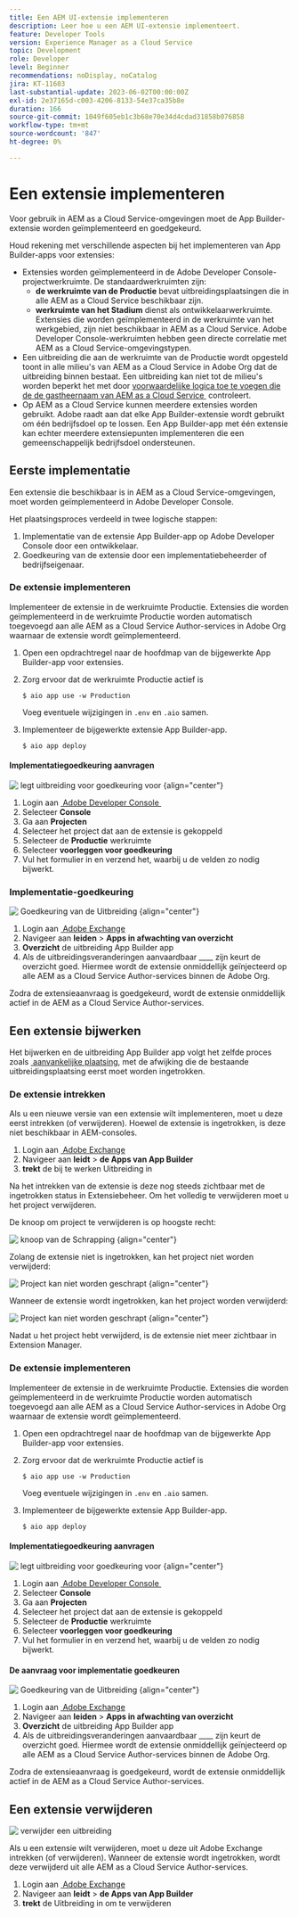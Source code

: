 ```yaml
---
title: Een AEM UI-extensie implementeren
description: Leer hoe u een AEM UI-extensie implementeert.
feature: Developer Tools
version: Experience Manager as a Cloud Service
topic: Development
role: Developer
level: Beginner
recommendations: noDisplay, noCatalog
jira: KT-11603
last-substantial-update: 2023-06-02T00:00:00Z
exl-id: 2e37165d-c003-4206-8133-54e37ca35b8e
duration: 166
source-git-commit: 1049f605eb1c3b68e70e34d4cdad31858b076858
workflow-type: tm+mt
source-wordcount: '847'
ht-degree: 0%

---
```


# Een extensie implementeren

Voor gebruik in AEM as a Cloud Service-omgevingen moet de App Builder-extensie worden geïmplementeerd en goedgekeurd.

Houd rekening met verschillende aspecten bij het implementeren van App Builder-apps voor extensies:

+ Extensies worden geïmplementeerd in de Adobe Developer Console-projectwerkruimte. De standaardwerkruimten zijn:
   + __de werkruimte van de Productie__ bevat uitbreidingsplaatsingen die in alle AEM as a Cloud Service beschikbaar zijn.
   + __werkruimte van het Stadium__ dienst als ontwikkelaarwerkruimte. Extensies die worden geïmplementeerd in de werkruimte van het werkgebied, zijn niet beschikbaar in AEM as a Cloud Service.
Adobe Developer Console-werkruimten hebben geen directe correlatie met AEM as a Cloud Service-omgevingstypen.
+ Een uitbreiding die aan de werkruimte van de Productie wordt opgesteld toont in alle milieu&#39;s van AEM as a Cloud Service in Adobe Org dat de uitbreiding binnen bestaat.
Een uitbreiding kan niet tot de milieu&#39;s worden beperkt het met door [&#x200B; voorwaardelijke logica toe te voegen die de de gastheernaam van AEM as a Cloud Service &#x200B;](https://developer.adobe.com/uix/docs/guides/publication/#enabling-extension-only-on-specific-aem-environments) controleert.
+ Op AEM as a Cloud Service kunnen meerdere extensies worden gebruikt. Adobe raadt aan dat elke App Builder-extensie wordt gebruikt om één bedrijfsdoel op te lossen. Een App Builder-app met één extensie kan echter meerdere extensiepunten implementeren die een gemeenschappelijk bedrijfsdoel ondersteunen.

## Eerste implementatie

Een extensie die beschikbaar is in AEM as a Cloud Service-omgevingen, moet worden geïmplementeerd in Adobe Developer Console.

Het plaatsingsproces verdeeld in twee logische stappen:

1. Implementatie van de extensie App Builder-app op Adobe Developer Console door een ontwikkelaar.
1. Goedkeuring van de extensie door een implementatiebeheerder of bedrijfseigenaar.

### De extensie implementeren

Implementeer de extensie in de werkruimte Productie. Extensies die worden geïmplementeerd in de werkruimte Productie worden automatisch toegevoegd aan alle AEM as a Cloud Service Author-services in Adobe Org waarnaar de extensie wordt geïmplementeerd.

1. Open een opdrachtregel naar de hoofdmap van de bijgewerkte App Builder-app voor extensies.
1. Zorg ervoor dat de werkruimte Productie actief is

   ```shell
   $ aio app use -w Production
   ```

   Voeg eventuele wijzigingen in `.env` en `.aio` samen.

1. Implementeer de bijgewerkte extensie App Builder-app.

   ```shell
   $ aio app deploy
   ```

#### Implementatiegoedkeuring aanvragen

![&#x200B; legt uitbreiding voor goedkeuring voor &#x200B;](./assets/deploy/submit-for-approval.png){align="center"}

1. Login aan [&#x200B; Adobe Developer Console &#x200B;](https://developer.adobe.com)
1. Selecteer __Console__
1. Ga aan __Projecten__
1. Selecteer het project dat aan de extensie is gekoppeld
1. Selecteer de __Productie__ werkruimte
1. Selecteer __voorleggen voor goedkeuring__
1. Vul het formulier in en verzend het, waarbij u de velden zo nodig bijwerkt.

### Implementatie-goedkeuring

![&#x200B; Goedkeuring van de Uitbreiding &#x200B;](./assets/deploy/adobe-exchange.png){align="center"}

1. Login aan [&#x200B; Adobe Exchange &#x200B;](https://exchange.adobe.com/)
1. Navigeer aan __leiden__ > __Apps in afwachting van overzicht__
1. __Overzicht__ de uitbreiding App Builder app
1. Als de uitbreidingsveranderingen aanvaardbaar ____ zijn keurt de overzicht goed. Hiermee wordt de extensie onmiddellijk geïnjecteerd op alle AEM as a Cloud Service Author-services binnen de Adobe Org.

Zodra de extensieaanvraag is goedgekeurd, wordt de extensie onmiddellijk actief in de AEM as a Cloud Service Author-services.

## Een extensie bijwerken

Het bijwerken en de uitbreiding App Builder app volgt het zelfde proces zoals [&#x200B; aanvankelijke plaatsing &#x200B;](#initial-deployment), met de afwijking die de bestaande uitbreidingsplaatsing eerst moet worden ingetrokken.

### De extensie intrekken

Als u een nieuwe versie van een extensie wilt implementeren, moet u deze eerst intrekken (of verwijderen). Hoewel de extensie is ingetrokken, is deze niet beschikbaar in AEM-consoles.

1. Login aan [&#x200B; Adobe Exchange &#x200B;](https://exchange.adobe.com/)
1. Navigeer aan __leidt__ > __de Apps van App Builder__
1. __trekt__ de bij te werken Uitbreiding in

Na het intrekken van de extensie is deze nog steeds zichtbaar met de ingetrokken status in Extensiebeheer. Om het volledig te verwijderen moet u het project verwijderen.

De knoop om project te verwijderen is op hoogste recht:

![&#x200B; knoop van de Schrapping &#x200B;](./assets/deploy/extension-delete-button.png){align="center"}

Zolang de extensie niet is ingetrokken, kan het project niet worden verwijderd:

![&#x200B; Project kan niet worden geschrapt &#x200B;](./assets/deploy/extension-can-not-delete-project.png){align="center"}

Wanneer de extensie wordt ingetrokken, kan het project worden verwijderd:

![&#x200B; Project kan niet worden geschrapt &#x200B;](./assets/deploy/extension-delete-procject.png){align="center"}

Nadat u het project hebt verwijderd, is de extensie niet meer zichtbaar in Extension Manager.

### De extensie implementeren

Implementeer de extensie in de werkruimte Productie. Extensies die worden geïmplementeerd in de werkruimte Productie worden automatisch toegevoegd aan alle AEM as a Cloud Service Author-services in Adobe Org waarnaar de extensie wordt geïmplementeerd.

1. Open een opdrachtregel naar de hoofdmap van de bijgewerkte App Builder-app voor extensies.
1. Zorg ervoor dat de werkruimte Productie actief is

   ```shell
   $ aio app use -w Production
   ```

   Voeg eventuele wijzigingen in `.env` en `.aio` samen.

1. Implementeer de bijgewerkte extensie App Builder-app.

   ```shell
   $ aio app deploy
   ```

#### Implementatiegoedkeuring aanvragen

![&#x200B; legt uitbreiding voor goedkeuring voor &#x200B;](./assets/deploy/submit-for-approval.png){align="center"}

1. Login aan [&#x200B; Adobe Developer Console &#x200B;](https://developer.adobe.com)
1. Selecteer __Console__
1. Ga aan __Projecten__
1. Selecteer het project dat aan de extensie is gekoppeld
1. Selecteer de __Productie__ werkruimte
1. Selecteer __voorleggen voor goedkeuring__
1. Vul het formulier in en verzend het, waarbij u de velden zo nodig bijwerkt.

#### De aanvraag voor implementatie goedkeuren

![&#x200B; Goedkeuring van de Uitbreiding &#x200B;](./assets/deploy/adobe-exchange.png){align="center"}

1. Login aan [&#x200B; Adobe Exchange &#x200B;](https://exchange.adobe.com/)
1. Navigeer aan __leiden__ > __Apps in afwachting van overzicht__
1. __Overzicht__ de uitbreiding App Builder app
1. Als de uitbreidingsveranderingen aanvaardbaar ____ zijn keurt de overzicht goed. Hiermee wordt de extensie onmiddellijk geïnjecteerd op alle AEM as a Cloud Service Author-services binnen de Adobe Org.

Zodra de extensieaanvraag is goedgekeurd, wordt de extensie onmiddellijk actief in de AEM as a Cloud Service Author-services.

## Een extensie verwijderen

![&#x200B; verwijder een uitbreiding &#x200B;](./assets/deploy/revoke.png)

Als u een extensie wilt verwijderen, moet u deze uit Adobe Exchange intrekken (of verwijderen). Wanneer de extensie wordt ingetrokken, wordt deze verwijderd uit alle AEM as a Cloud Service Author-services.

1. Login aan [&#x200B; Adobe Exchange &#x200B;](https://exchange.adobe.com/)
1. Navigeer aan __leidt__ > __de Apps van App Builder__
1. __trekt__ de Uitbreiding in om te verwijderen
